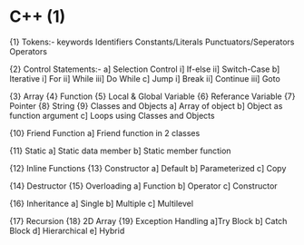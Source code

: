 # C++ (1)

{1} Tokens:-
    keywords
    Identifiers
    Constants/Literals
    Punctuators/Seperators
    Operators

{2} Control Statements:-
    a] Selection Control
         i] If-else
         ii] Switch-Case
    b] Iterative
         i] For
         ii] While
         iii] Do While
    c] Jump
         i] Break
         ii] Continue
         iii] Goto

  {3} Array
  {4} Function
  {5} Local & Global Variable
  {6} Referance Variable
  {7} Pointer
  {8} String
  {9} Classes and Objects
     a] Array of object
     b] Object as function argument
     c] Loops using Classes and Objects

  {10} Friend Function
     a] Friend function in 2 classes

  {11} Static 
     a] Static data member
     b] Static member function

  {12} Inline Functions
  {13} Constructor
     a] Default
     b] Parameterized
     c] Copy

 {14} Destructor
 {15} Overloading
    a] Function
    b] Operator
    c] Constructor

{16} Inheritance
    a] Single
    b] Multiple
    c] Multilevel

{17} Recursion
{18} 2D Array
{19} Exception Handling
   a]Try Block
   b] Catch Block
    d] Hierarchical
    e] Hybrid
